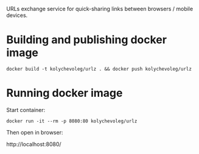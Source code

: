 URLs exchange service for quick-sharing links between browsers / mobile devices.

# Building and publishing docker image

`docker build -t kolychevoleg/urlz . && docker push kolychevoleg/urlz`

# Running docker image

Start container:

`docker run -it --rm -p 8080:80 kolychevoleg/urlz`

Then open in browser:

http://localhost:8080/
